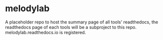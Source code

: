 # melodylab
A placeholder repo to host the summary page of all tools' readthedocs, the readthedocs page of each tools will be a subproject to this repo. melodylab.readthedocs.io is registered.
